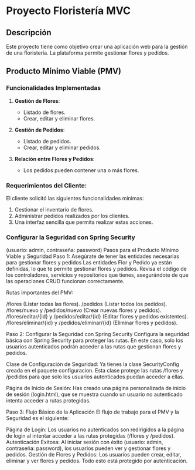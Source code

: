 # Proyecto Floristería MVC

## Descripción
Este proyecto tiene como objetivo crear una aplicación web para la gestión de una floristería. La plataforma permite gestionar flores y pedidos.

## Producto Mínimo Viable (PMV)

### Funcionalidades Implementadas
1. **Gestión de Flores**: 
   - Listado de flores.
   - Crear, editar y eliminar flores.
   
2. **Gestión de Pedidos**:
   - Listado de pedidos.
   - Crear, editar y eliminar pedidos.

3. **Relación entre Flores y Pedidos**:
   - Los pedidos pueden contener una o más flores.

### Requerimientos del Cliente:
El cliente solicitó las siguientes funcionalidades mínimas:
1. Gestionar el inventario de flores.
2. Administrar pedidos realizados por los clientes.
3. Una interfaz sencilla que permita realizar estas acciones.

### Configurar la Seguridad con Spring Security
(usuario: admin, contraseña: password)
Pasos para el Producto Mínimo Viable y Seguridad
Paso 1: Asegúrate de tener las entidades necesarias para gestionar flores y pedidos
Las entidades Flor y Pedido ya están definidas, lo que te permite gestionar flores y pedidos. 
Revisa el código de los controladores, servicios y repositorios que tienes, asegurándote de que las operaciones CRUD funcionan correctamente.

Rutas importantes del PMV:

/flores (Listar todas las flores).
/pedidos (Listar todos los pedidos).
/flores/nuevo y /pedidos/nuevo (Crear nuevas flores y pedidos).
/flores/editar/{id} y /pedidos/editar/{id} (Editar flores y pedidos existentes).
/flores/eliminar/{id} y /pedidos/eliminar/{id} (Eliminar flores y pedidos).

Paso 2: Configurar la Seguridad con Spring Security
Configura la seguridad básica con Spring Security para proteger las rutas. En este caso, solo los usuarios autenticados podrán acceder a las rutas que gestionan flores y pedidos.

Clase de Configuración de Seguridad: Ya tienes la clase SecurityConfig creada en el paquete configuracion. Esta clase protege las rutas /flores y /pedidos para que solo los usuarios autenticados puedan acceder a ellas.

Página de Inicio de Sesión: Has creado una página personalizada de inicio de sesión (login.html), que se muestra cuando un usuario no autenticado intenta acceder a rutas protegidas.

Paso 3: Flujo Básico de la Aplicación
El flujo de trabajo para el PMV y la Seguridad es el siguiente:

Página de Login: Los usuarios no autenticados son redirigidos a la página de login al intentar acceder a las rutas protegidas (/flores y /pedidos).
Autenticación Exitosa: Al iniciar sesión con éxito 
(usuario: admin, contraseña: password), los usuarios pueden ver y gestionar flores y pedidos.
Gestión de Flores y Pedidos: Los usuarios pueden crear, editar, eliminar y ver flores y pedidos. Todo esto está protegido por autenticación.
